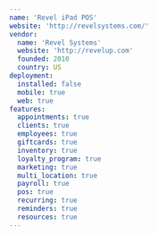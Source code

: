 ```yaml
---
name: 'Revel iPad POS'
website: 'http://revelsystems.com/'
vendor:
  name: 'Revel Systems'
  website: 'http://revelup.com'
  founded: 2010
  country: US
deployment:
  installed: false
  mobile: true
  web: true
features:
  appointments: true
  clients: true
  employees: true
  giftcards: true
  inventory: true
  loyalty_program: true
  marketing: true
  multi_location: true
  payroll: true
  pos: true
  recurring: true
  reminders: true
  resources: true
---
```

